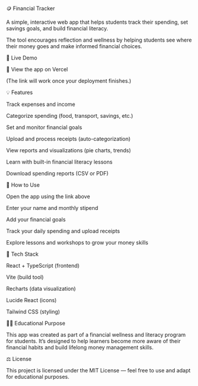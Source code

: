 🪙 Financial Tracker

A simple, interactive web app that helps students track their spending, set savings goals, and build financial literacy.

The tool encourages reflection and wellness by helping students see where their money goes and make informed financial choices.

🚀 Live Demo

🔗 View the app on Vercel

(The link will work once your deployment finishes.)

💡 Features

Track expenses and income

Categorize spending (food, transport, savings, etc.)

Set and monitor financial goals

Upload and process receipts (auto-categorization)

View reports and visualizations (pie charts, trends)

Learn with built-in financial literacy lessons

Download spending reports (CSV or PDF)

🧭 How to Use

Open the app using the link above

Enter your name and monthly stipend

Add your financial goals

Track your daily spending and upload receipts

Explore lessons and workshops to grow your money skills

🧰 Tech Stack

React + TypeScript (frontend)

Vite (build tool)

Recharts (data visualization)

Lucide React (icons)

Tailwind CSS (styling)

🧑‍🏫 Educational Purpose

This app was created as part of a financial wellness and literacy program for students.
It’s designed to help learners become more aware of their financial habits and build lifelong money management skills.

⚖️ License

This project is licensed under the MIT License — feel free to use and adapt for educational purposes.
